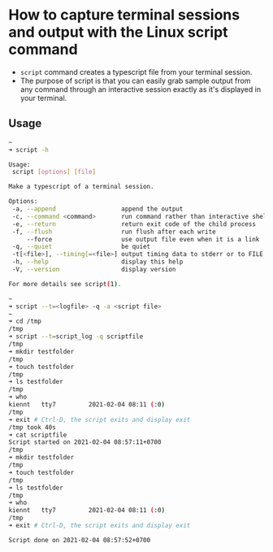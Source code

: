 # How to capture terminal sessions and output with the Linux script command

- `script` command creates a typescript file from your terminal session.
- The purpose of script is that you can easily grab sample output from any command through an interactive session exactly as it's displayed in your terminal.

## Usage

```bash
~
➜ script -h

Usage:
 script [options] [file]

Make a typescript of a terminal session.

Options:
 -a, --append                  append the output
 -c, --command <command>       run command rather than interactive shell
 -e, --return                  return exit code of the child process
 -f, --flush                   run flush after each write
     --force                   use output file even when it is a link
 -q, --quiet                   be quiet
 -t[<file>], --timing[=<file>] output timing data to stderr or to FILE
 -h, --help                    display this help
 -V, --version                 display version

For more details see script(1).
```

```bash
~
➜ script --t=<logfile> -q -a <script file>
~
➜ cd /tmp
/tmp
➜ script --t=script_log -q scriptfile
/tmp
➜ mkdir testfolder
/tmp
➜ touch testfolder
/tmp
➜ ls testfolder
/tmp
➜ who
kiennt   tty7         2021-02-04 08:11 (:0)
/tmp
➜ exit # Ctrl-D, the script exits and display exit
/tmp took 40s
➜ cat scriptfile
Script started on 2021-02-04 08:57:11+0700
/tmp
➜ mkdir testfolder
/tmp
➜ touch testfolder
/tmp
➜ ls testfolder
/tmp
➜ who
kiennt   tty7         2021-02-04 08:11 (:0)
/tmp
➜ exit # Ctrl-D, the script exits and display exit

Script done on 2021-02-04 08:57:52+0700
```

